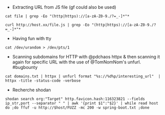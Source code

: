 * Extracting URL from JS file (gf could also be used)

```
cat file | grep -Eo "(http|https)://[a-zA-Z0-9./?=_-]*"*

curl http://host.xx/file.js | grep -Eo "(http|https)://[a-zA-Z0-9./?=_-]*"* 
```

* Having fun with tty

```
cat /dev/urandom > /dev/pts/1
```

* Scanning subdomains for HTTP with @pdchaos httpx & then scanning it again for specific URL with the use of @TomNomNom's unfurl. #bugbounty

```
cat domains.txt | httpx | unfurl format "%s://%d%p/interesting_url"  | httpx -title -status-code -verbose
```

* Recherche shodan 

```
shodan search org:"Target" http.favicon.hash:116323821 --fields ip_str,port --separator " " | awk '{print $1":"$2}' | while read host do ;do ffuf -u http://$host/FUZZ -mc 200 -w spring-boot.txt ;done
```


